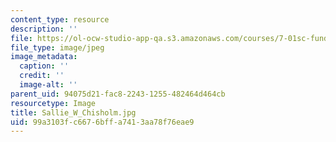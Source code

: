 ```yaml
---
content_type: resource
description: ''
file: https://ol-ocw-studio-app-qa.s3.amazonaws.com/courses/7-01sc-fundamentals-of-biology-fall-2011/99a3103fc6676bffa7413aa78f76eae9_Sallie_W_Chisholm.jpg
file_type: image/jpeg
image_metadata:
  caption: ''
  credit: ''
  image-alt: ''
parent_uid: 94075d21-fac8-2243-1255-482464d464cb
resourcetype: Image
title: Sallie_W_Chisholm.jpg
uid: 99a3103f-c667-6bff-a741-3aa78f76eae9
---
```

